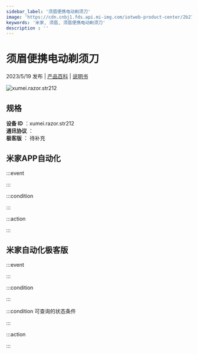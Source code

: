 ```yaml
---
sidebar_label: '须眉便携电动剃须刀'
image: 'https://cdn.cnbj1.fds.api.mi-img.com/iotweb-product-center/2b27e829eb7a2fc5b2b73a3bebd10344_1681799951508.png?GalaxyAccessKeyId=AKVGLQWBOVIRQ3XLEW&Expires=9223372036854775807&Signature=BO/J42RY+n+waNpUQJoPl7m041A='
keywords: '米家, 须眉, 须眉便携电动剃须刀'
description : ''
---
```

# 须眉便携电动剃须刀

2023/5/19 发布 | [产品百科](https://home.mi.com/webapp/content/baike/product/index.html?model=xumei.razor.str212/) | [说明书](https://home.mi.com/views/introduction.html?model=xumei.razor.str212&region=cn)

![xumei.razor.str212](https://cdn.cnbj1.fds.api.mi-img.com/iotweb-product-center/2b27e829eb7a2fc5b2b73a3bebd10344_1681799951508.png?GalaxyAccessKeyId=AKVGLQWBOVIRQ3XLEW&Expires=9223372036854775807&Signature=BO/J42RY+n+waNpUQJoPl7m041A=)

## 规格  
> 
**设备 ID** ：xumei.razor.str212  
**通讯协议** ：  
**极客版**  ： 待补充 


## 米家APP自动化  

:::event  

:::

:::condition  

:::

:::action   

:::

## 米家自动化极客版  

:::event  

:::

:::condition  

:::

:::condition 可查询的状态条件  

:::

:::action  

:::

        
